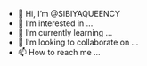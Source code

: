 - 👋 Hi, I’m @SIBIYAQUEENCY
- 👀 I’m interested in ...
- 🌱 I’m currently learning ...
- 💞️ I’m looking to collaborate on ...
- 📫 How to reach me ...

<!---
SIBIYAQUEENCY/SIBIYAQUEENCY is a ✨ special ✨ repository because its `README.md` (this file) appears on your GitHub profile.
You can click the Preview link to take a look at your changes.
--->
